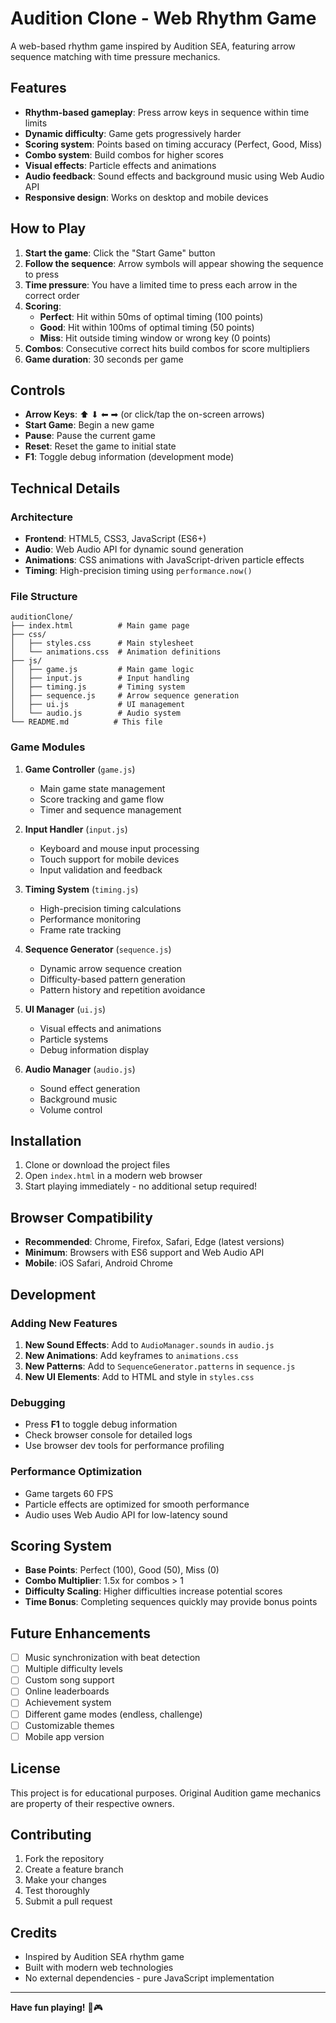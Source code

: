 # Audition Clone - Web Rhythm Game

A web-based rhythm game inspired by Audition SEA, featuring arrow sequence matching with time pressure mechanics.

## Features

- **Rhythm-based gameplay**: Press arrow keys in sequence within time limits
- **Dynamic difficulty**: Game gets progressively harder
- **Scoring system**: Points based on timing accuracy (Perfect, Good, Miss)
- **Combo system**: Build combos for higher scores
- **Visual effects**: Particle effects and animations
- **Audio feedback**: Sound effects and background music using Web Audio API
- **Responsive design**: Works on desktop and mobile devices

## How to Play

1. **Start the game**: Click the "Start Game" button
2. **Follow the sequence**: Arrow symbols will appear showing the sequence to press
3. **Time pressure**: You have a limited time to press each arrow in the correct order
4. **Scoring**: 
   - **Perfect**: Hit within 50ms of optimal timing (100 points)
   - **Good**: Hit within 100ms of optimal timing (50 points)
   - **Miss**: Hit outside timing window or wrong key (0 points)
5. **Combos**: Consecutive correct hits build combos for score multipliers
6. **Game duration**: 30 seconds per game

## Controls

- **Arrow Keys**: ⬆ ⬇ ⬅ ➡ (or click/tap the on-screen arrows)
- **Start Game**: Begin a new game
- **Pause**: Pause the current game
- **Reset**: Reset the game to initial state
- **F1**: Toggle debug information (development mode)

## Technical Details

### Architecture
- **Frontend**: HTML5, CSS3, JavaScript (ES6+)
- **Audio**: Web Audio API for dynamic sound generation
- **Animations**: CSS animations with JavaScript-driven particle effects
- **Timing**: High-precision timing using `performance.now()`

### File Structure
```
auditionClone/
├── index.html          # Main game page
├── css/
│   ├── styles.css      # Main stylesheet
│   └── animations.css  # Animation definitions
├── js/
│   ├── game.js         # Main game logic
│   ├── input.js        # Input handling
│   ├── timing.js       # Timing system
│   ├── sequence.js     # Arrow sequence generation
│   ├── ui.js           # UI management
│   └── audio.js        # Audio system
└── README.md          # This file
```

### Game Modules

1. **Game Controller** (`game.js`)
   - Main game state management
   - Score tracking and game flow
   - Timer and sequence management

2. **Input Handler** (`input.js`)
   - Keyboard and mouse input processing
   - Touch support for mobile devices
   - Input validation and feedback

3. **Timing System** (`timing.js`)
   - High-precision timing calculations
   - Performance monitoring
   - Frame rate tracking

4. **Sequence Generator** (`sequence.js`)
   - Dynamic arrow sequence creation
   - Difficulty-based pattern generation
   - Pattern history and repetition avoidance

5. **UI Manager** (`ui.js`)
   - Visual effects and animations
   - Particle systems
   - Debug information display

6. **Audio Manager** (`audio.js`)
   - Sound effect generation
   - Background music
   - Volume control

## Installation

1. Clone or download the project files
2. Open `index.html` in a modern web browser
3. Start playing immediately - no additional setup required!

## Browser Compatibility

- **Recommended**: Chrome, Firefox, Safari, Edge (latest versions)
- **Minimum**: Browsers with ES6 support and Web Audio API
- **Mobile**: iOS Safari, Android Chrome

## Development

### Adding New Features

1. **New Sound Effects**: Add to `AudioManager.sounds` in `audio.js`
2. **New Animations**: Add keyframes to `animations.css`
3. **New Patterns**: Add to `SequenceGenerator.patterns` in `sequence.js`
4. **New UI Elements**: Add to HTML and style in `styles.css`

### Debugging

- Press **F1** to toggle debug information
- Check browser console for detailed logs
- Use browser dev tools for performance profiling

### Performance Optimization

- Game targets 60 FPS
- Particle effects are optimized for smooth performance
- Audio uses Web Audio API for low-latency sound

## Scoring System

- **Base Points**: Perfect (100), Good (50), Miss (0)
- **Combo Multiplier**: 1.5x for combos > 1
- **Difficulty Scaling**: Higher difficulties increase potential scores
- **Time Bonus**: Completing sequences quickly may provide bonus points

## Future Enhancements

- [ ] Music synchronization with beat detection
- [ ] Multiple difficulty levels
- [ ] Custom song support
- [ ] Online leaderboards
- [ ] Achievement system
- [ ] Different game modes (endless, challenge)
- [ ] Customizable themes
- [ ] Mobile app version

## License

This project is for educational purposes. Original Audition game mechanics are property of their respective owners.

## Contributing

1. Fork the repository
2. Create a feature branch
3. Make your changes
4. Test thoroughly
5. Submit a pull request

## Credits

- Inspired by Audition SEA rhythm game
- Built with modern web technologies
- No external dependencies - pure JavaScript implementation

---

**Have fun playing!** 🎵🎮
